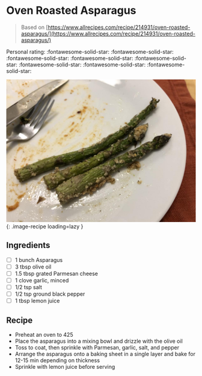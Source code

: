 # Oven Roasted Asparagus

> Based on [https://www.allrecipes.com/recipe/214931/oven-roasted-asparagus/](https://www.allrecipes.com/recipe/214931/oven-roasted-asparagus/)

<!-- {cts} rating=5; (User can specify rating on scale of 1-5) -->

Personal rating: :fontawesome-solid-star: :fontawesome-solid-star: :fontawesome-solid-star: :fontawesome-solid-star: :fontawesome-solid-star: :fontawesome-solid-star: :fontawesome-solid-star: :fontawesome-solid-star:

<!-- {cte} -->

<!-- {cts} name_image=oven_roasted_asparagus.jpeg; (User can specify image name) -->

![oven_roasted_asparagus.jpeg](./oven_roasted_asparagus.jpeg){: .image-recipe loading=lazy }

<!-- {cte} -->

## Ingredients

- [ ] 1 bunch Asparagus
- [ ] 3 tbsp olive oil
- [ ] 1.5 tbsp grated Parmesan cheese
- [ ] 1 clove garlic, minced
- [ ] 1/2 tsp salt
- [ ] 1/2 tsp ground black pepper
- [ ] 1 tbsp lemon juice

## Recipe

- Preheat an oven to 425
- Place the asparagus into a mixing bowl and drizzle with the olive oil
- Toss to coat, then sprinkle with Parmesan, garlic, salt, and pepper
- Arrange the asparagus onto a baking sheet in a single layer and bake for 12-15 min depending on thickness
- Sprinkle with lemon juice before serving
